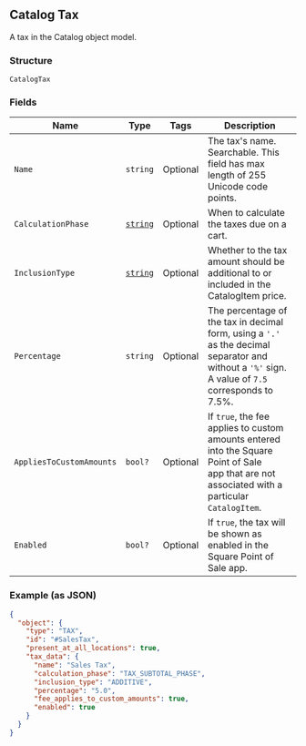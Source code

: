 ## Catalog Tax

A tax in the Catalog object model.

### Structure

`CatalogTax`

### Fields

| Name | Type | Tags | Description |
|  --- | --- | --- | --- |
| `Name` | `string` | Optional | The tax's name. Searchable. This field has max length of 255 Unicode code points. |
| `CalculationPhase` | [`string`](/doc/models/tax-calculation-phase.md) | Optional | When to calculate the taxes due on a cart. |
| `InclusionType` | [`string`](/doc/models/tax-inclusion-type.md) | Optional | Whether to the tax amount should be additional to or included in the CatalogItem price. |
| `Percentage` | `string` | Optional | The percentage of the tax in decimal form, using a `'.'` as the decimal separator and without a `'%'` sign.<br>A value of `7.5` corresponds to 7.5%. |
| `AppliesToCustomAmounts` | `bool?` | Optional | If `true`, the fee applies to custom amounts entered into the Square Point of Sale<br>app that are not associated with a particular `CatalogItem`. |
| `Enabled` | `bool?` | Optional | If `true`, the tax will be shown as enabled in the Square Point of Sale app. |

### Example (as JSON)

```json
{
  "object": {
    "type": "TAX",
    "id": "#SalesTax",
    "present_at_all_locations": true,
    "tax_data": {
      "name": "Sales Tax",
      "calculation_phase": "TAX_SUBTOTAL_PHASE",
      "inclusion_type": "ADDITIVE",
      "percentage": "5.0",
      "fee_applies_to_custom_amounts": true,
      "enabled": true
    }
  }
}
```

